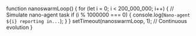 function nanoswarmLoop() {
  for (let i = 0; i < 200_000_000; i++) {
    // Simulate nano-agent task
    if (i % 1000000 === 0) {
      console.log(`Nano-agent ${i} reporting in...`);
    }
  }
  setTimeout(nanoswarmLoop, 1); // Continuous evolution
}

